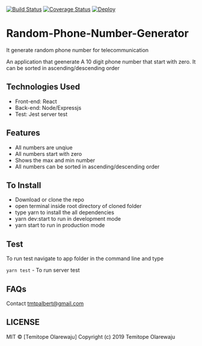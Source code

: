 [![Build Status](https://travis-ci.org/albert85/Random-Phone-Number-Generator.svg?branch=develop)](https://travis-ci.org/albert85/Random-Phone-Number-Generator)  [![Coverage Status](https://coveralls.io/repos/github/albert85/Random-Phone-Number-Generator/badge.svg?branch=develop)](https://coveralls.io/github/albert85/Random-Phone-Number-Generator?branch=develop) [![Deploy](https://www.herokucdn.com/deploy/button.svg)](https://lms-random-phone-number.herokuapp.com/)

# Random-Phone-Number-Generator
It generate random phone number for telecommunication

An application that geenerate A 10 digit phone number that start with zero. It can be sorted in ascending/descending order

## Technologies Used
- Front-end: React
- Back-end: Node/Expressjs
- Test: Jest server test

## Features
- All numbers are unqiue
- All numbers start with zero
- Shows the max and min number
- All numbers can be sorted in ascending/descending order

## To Install
- Download or clone the repo
- open terminal inside root directory of cloned folder
- type yarn to install the all dependencies
- yarn dev:start to run in development mode
- yarn start to run in production mode

## Test
To run test navigate to app folder in the command line and type

`yarn test` - To run server test

## FAQs
Contact tmtpalbert@gmail.com

## LICENSE
MIT © [Temitope Olarewaju]
Copyright (c) 2019 Temitope Olarewaju